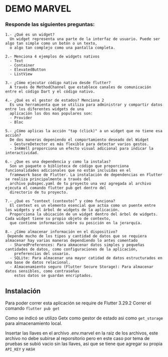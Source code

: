 # DEMO MARVEL

### Responde las siguientes preguntas:

    1.- ¿Qué es un widget?
      Un widget representa una parte de la interfaz de usuario. Puede ser algo tan simple como un botón o un texto,
      o algo tan complejo como una pantalla completa.

    2.- Menciona 4 ejemplos de widgets nativos
      - Text
      - Container
      - ElevatedButton
      - ListView
    
    3.- ¿Cómo ejecutar código nativo desde flutter?
      A través de MethodChannel que establece canales de comunicación entre el código Dart y el código nativo.

    4.- ¿Qué es el gestor de estados? Menciona 2
      Es una herramienta que se utiliza para administrar y compartir datos entre los diferentes widgets de una
      aplicación los dos mas populares son:
      - Provider
      - Bloc
    
    5.- ¿Cómo aplicas la acción "tap (click)" a un widget que no tiene esa acción?
      De dos maneras depeniendo el comportamiento deseado del Widget
      - GestureDetector es más flexible para detectar varios gestos.
      - InkWell proporciona un efecto visual adicional para indicar la interactividad.
    
    6.- ¿Que es una dependencia y como la instalas?
      Son un paquete o biblioteca de código que proporciona funcionalidades adicionales que no están incluidas en el
      framework base de Flutter. La instalación de dependencias en Flutter se realiza principalmente a través del 
      archivo pubspec.yaml de tu proyecto una vez agregada al archivo ejecuta el comando flutter pub get dentro del 
      directorio de tu proyecto.

    7.- ¿Qué es “context (contexto)” y cómo funciona?
      El context es un elemento esencial que actúa como un puente entre los widgets y el árbol de widgets de la aplicación.
      Proporciona la ubicación de un widget dentro del árbol de widgets. Cada widget tiene su propio objeto de contexto, 
      que contiene información sobre su posición en la jerarquía.

    8.- ¿Cómo almacenar información en el dispositivo?
     Depende mucho de los tipos y cantidad de datos que se requiera almacenar hay varias maneras dependiendo lo antes comentado
      - SharedPreferences: Para akmacenar datos simples y pequeñas cantidades de datos, como configuraciones de la aplicación,
        preferencias del usuario.
      - SQLite: Para almacenar una mayor catidad de datos estructurados en una base de datos relacional.
      - Almacenamiento seguro (Flutter Secure Storage): Para almacenar datos sensibles, como contraseñas
        estos datos se guardan encriptados.

## Instalación

Para poder correr esta aplicación se require de Flutter 3.29.2
Correr el comando ``flutter pub get``

Como se indicó se utilizo Getx como gestor de estado asi como ``get_storage`` para almacenamiento local.

Insertar las llaves en el archivo .env.marvel en la raiz de los archivos, este archivo no debe subirse al reporsitorio pero en este caso por tema de pruebas se subió vacio sin las llaves, asi que se tiene que agregar su propia ```API_KEY``` y ``HASH``
